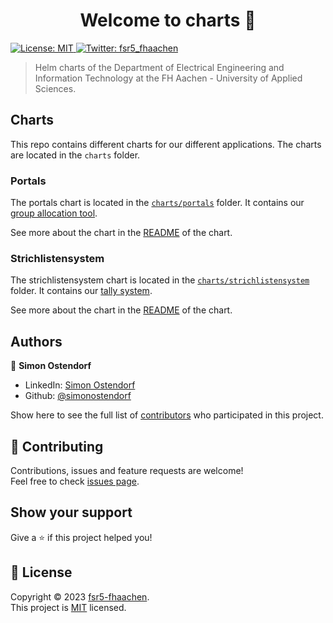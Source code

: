 <h1 align="center">Welcome to charts 👋</h1>
<p>
  <a href="https://github.com/fsr5-fhaachen/charts/blob/main/LICENSE" target="_blank">
    <img alt="License: MIT" src="https://img.shields.io/github/license/fsr5-fhaachen/charts" />
  </a>
  <a href="https://twitter.com/fsr5_fhaachen" target="_blank">
    <img alt="Twitter: fsr5_fhaachen" src="https://img.shields.io/twitter/follow/fsr5_fhaachen.svg?style=social" />
  </a>
</p>

> Helm charts of the Department of Electrical Engineering and Information Technology at the FH Aachen - University of Applied Sciences.

## Charts

This repo contains different charts for our different applications. The charts are located in the `charts` folder. 

### Portals

The portals chart is located in the [`charts/portals`](./charts/portals/) folder. It contains our [group allocation tool](github.com/fsr5-fhaachen/portals). 

See more about the chart in the [README](./charts/portals/README.md) of the chart.

### Strichlistensystem

The strichlistensystem chart is located in the [`charts/strichlistensystem`](./charts/strichlistensystem/) folder. It contains our [tally system](github.com/fsr5-fhaachen/strichlistensystem). 

See more about the chart in the [README](./charts/strichlistensystem/README.md) of the chart.

## Authors

👤 **Simon Ostendorf**

- LinkedIn: [Simon Ostendorf](https://www.linkedin.com/in/simonostendorf/)
- Github: [@simonostendorf](https://github.com/simonostendorf)

Show here to see the full list of [contributors](https://github.com/fsr5-fhaachen/charts/graphs/contributors) who participated in this project.

## 🤝 Contributing

Contributions, issues and feature requests are welcome!<br />Feel free to check [issues page](https://github.com/fsr5-fhaachen/charts/issues).

## Show your support

Give a ⭐️ if this project helped you!

## 📝 License

Copyright © 2023 [fsr5-fhaachen](https://github.com/fsr5-fhaachen).<br />
This project is [MIT](https://github.com/fsr5-fhaachen/charts/blob/main/LICENSE) licensed.
